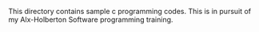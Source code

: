 This directory contains sample c programming codes. This is in pursuit of my Alx-Holberton Software programming training.